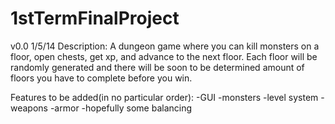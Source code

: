 1stTermFinalProject
===================

v0.0 1/5/14
Description:
A dungeon game where you can kill monsters on a floor, open chests, get xp, and advance to the next floor. Each floor will be randomly generated and there will be soon to be determined amount of floors you have to complete before you win.

Features to be added(in no particular order):
-GUI
-monsters
-level system
-weapons
-armor
-hopefully some balancing
